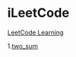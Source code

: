 # iLeetCode
[LeetCode Learning](https://leetcode.com/problemset/all/)

1.[two_sum](https://leetcode.com/problems/two-sum/description/)
